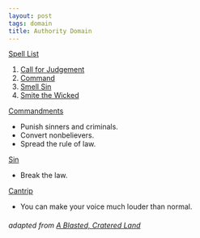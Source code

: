 ```yaml
---
layout: post
tags: domain
title: Authority Domain
---
```


<ins>Spell List</ins>
1. [Call for Judgement](/2020/11/12/call-for-judgement)
1. [Command](/2020/11/13/command)
1. [Smell Sin](/2020/11/12/smell-sin)
1. [Smite the Wicked](/2020/11/13/smite-thhe-wicked)

<ins>Commandments</ins>
- Punish sinners and criminals. 
- Convert nonbelievers.
- Spread the rule of law.

<ins>Sin</ins>
- Break the law.

<ins>Cantrip</ins>
- You can make your voice much louder than normal.

###### adapted from [A Blasted, Cratered Land](https://crateredland.blogspot.com/2019/02/cleric-domains-vol-3.html)
